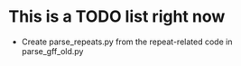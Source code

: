 # This is a TODO list right now
* Create parse_repeats.py from the repeat-related code in parse_gff_old.py
